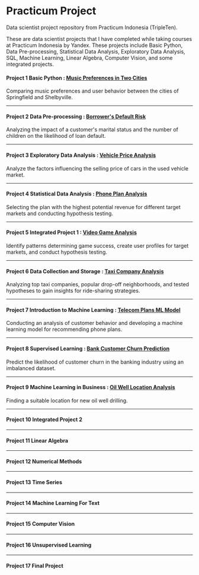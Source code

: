 # Practicum Project

Data scientist project repository from Practicum Indonesia (TripleTen).

These are data scientist projects that I have completed while taking courses at Practicum Indonesia by Yandex.
These projects include Basic Python, Data Pre-processing, Statistical Data Analysis, Exploratory Data Analysis, SQL, Machine Learning, Linear Algebra, Computer Vision, and some integrated projects.

#### Project 1 Basic Python : [Music Preferences in Two Cities](https://github.com/emanuelcaesario/practicum-project/tree/Project-1-Basic-Python)
Comparing music preferences and user behavior between the cities of Springfield and Shelbyville.

---------------------------------------------
#### Project 2 Data Pre-processing : [Borrower's Default Risk](https://github.com/emanuelcaesario/practicum-project/tree/Project-2-Data-Pre-processing)
Analyzing the impact of a customer's marital status and the number of children on the likelihood of loan default.

---------------------------------------------
#### Project 3 Exploratory Data Analysis : [Vehicle Price Analysis](https://github.com/emanuelcaesario/practicum-project/tree/Project-3-Exploratory-Data-Analysis)
Analyze the factors influencing the selling price of cars in the used vehicle market.

---------------------------------------------
#### Project 4 Statistical Data Analysis : [Phone Plan Analysis](https://github.com/emanuelcaesario/practicum-project/tree/Project-4-Statistical-Data-Analysis)
Selecting the plan with the highest potential revenue for different target markets and conducting hypothesis testing.

---------------------------------------------
#### Project 5 Integrated Project 1 : [Video Game Analysis](https://github.com/emanuelcaesario/practicum-project/tree/Project-5-Integrated-Project-1)
Identify patterns determining game success, create user profiles for target markets, and conduct hypothesis testing.

---------------------------------------------
#### Project 6 Data Collection and Storage : [Taxi Company Analysis](https://github.com/emanuelcaesario/practicum-project/tree/Project-6-Data-Collection-and-Storage)
Analyzing top taxi companies, popular drop-off neighborhoods, and tested hypotheses to gain insights for ride-sharing strategies.

---------------------------------------------
#### Project 7 Introduction to Machine Learning : [Telecom Plans ML Model](https://github.com/emanuelcaesario/practicum-project/tree/Project-7-Introduction-to-Machine-Learning)
Conducting an analysis of customer behavior and developing a machine learning model for recommending phone plans.

---------------------------------------------
#### Project 8 Supervised Learning : [Bank Customer Churn Prediction](https://github.com/emanuelcaesario/practicum-project/tree/Project-8-Supervised-Learning)
Predict the likelihood of customer churn in the banking industry using an imbalanced dataset.

---------------------------------------------
#### Project 9 Machine Learning in Business : [Oil Well Location Analysis](https://github.com/emanuelcaesario/practicum-project/tree/Project-9-Machine-Learning-in-Business)
Finding a suitable location for new oil well drilling.

---------------------------------------------
#### Project 10 Integrated Project 2

---------------------------------------------
#### Project 11 Linear Algebra

---------------------------------------------
#### Project 12 Numerical Methods

---------------------------------------------
#### Project 13 Time Series

---------------------------------------------
#### Project 14 Machine Learning For Text

---------------------------------------------
#### Project 15 Computer Vision

---------------------------------------------
#### Project 16 Unsupervised Learning

---------------------------------------------
#### Project 17 Final Project








